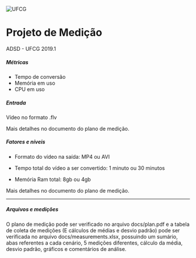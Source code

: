 ![UFCG](https://seeklogo.com/images/U/ufcg_universidade_federal_de_campina_grande-logo-E8B3971276-seeklogo.com.png "UFCG")
# Projeto de Medição
ADSD - UFCG 2019.1

##### Métricas
- Tempo de conversão
- Memória em uso
- CPU em uso

##### Entrada
Vídeo no formato .flv

Mais detalhes no documento do plano de medição.

##### Fatores e níveis
- Formato do vídeo na saída: MP4 ou AVI

- Tempo total do vídeo a ser convertido: 1 minuto ou 30 minutos

- Memória Ram total: 8gb ou 4gb

Mais detalhes no documento do plano de medição.

---

##### Arquivos e medições
O plano de medição pode ser verificado no arquivo docs/plan.pdf e a tabela de coleta de medições (E cálculos de médias e desvio padrão) pode ser verificada no arquivo docs/measurements.xlsx, possuindo um sumário, abas referentes a cada cenário, 5 medições diferentes, cálculo da média, desvio padrão, gráficos e comentários de análise.
